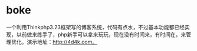 # boke
一个利用Thinkphp3.23框架写的博客系统，代码有点水，不过基本功能都已经实现，以前做来练手了，php新手可以拿来玩玩，现在没有时间来，有时间在，来管理优化。演示地址：http://4d4k.com。

